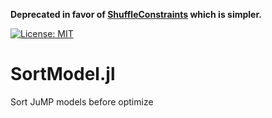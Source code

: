 **Deprecated in favor of [ShuffleConstraints](https://github.com/remi-garcia/ShuffleConstraints) which is simpler.**

[![License: MIT](https://img.shields.io/badge/License-MIT-green.svg)](https://opensource.org/licenses/MIT)

# SortModel.jl
Sort JuMP models before optimize
